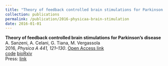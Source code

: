 ```yaml
---
title: "Theory of feedback controlled brain stimulations for Parkinson’s disease"
collection: publications
permalink: /publication/2016-physicaa-brain-stimulation
date: 2016-01-01
---
```


**Theory of feedback controlled brain stimulations for Parkinson’s disease**  
A. Sanzeni, A. Celani, G. Tiana, M. Vergassola  
2016, *Physica A 441, 121–130*. [Open Access link](https://doi.org/10.1016/j.physa.2015.08.045)  
[code]() [bioRxiv]()  
Press: [link]()  
